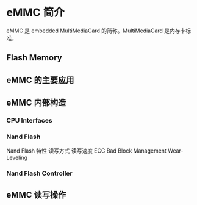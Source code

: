 # eMMC 简介

eMMC 是 embedded MultiMediaCard 的简称。MultiMediaCard 是内存卡标准，

## Flash Memory
## eMMC 的主要应用

## eMMC 内部构造
### CPU Interfaces
### Nand Flash
Nand Flash 特性
  读写方式
  读写速度
  ECC
  Bad Block Management
  Wear-Leveling

### Nand Flash Controller


## eMMC 读写操作